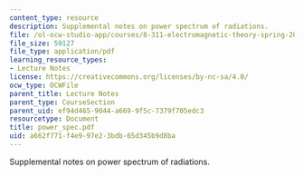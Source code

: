 ```yaml
---
content_type: resource
description: Supplemental notes on power spectrum of radiations.
file: /ol-ocw-studio-app/courses/8-311-electromagnetic-theory-spring-2004/a662f771f4e997e23bdb65d345b9d8ba_power_spec.pdf
file_size: 59127
file_type: application/pdf
learning_resource_types:
- Lecture Notes
license: https://creativecommons.org/licenses/by-nc-sa/4.0/
ocw_type: OCWFile
parent_title: Lecture Notes
parent_type: CourseSection
parent_uid: ef94d465-9044-a669-9f5c-7379f705edc3
resourcetype: Document
title: power_spec.pdf
uid: a662f771-f4e9-97e2-3bdb-65d345b9d8ba
---
```

Supplemental notes on power spectrum of radiations.